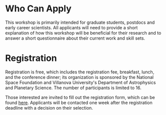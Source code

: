 # Who Can Apply
This workshop is primarily intended for graduate students, postdocs and early career scientists. All applicants will need to provide a short explanation of how this workshop will be beneficial for their research and to answer a short questionnaire about their current work and skill sets.

# Registration
Registration is free, which includes the registration fee, breakfast, lunch, and the conference dinner; its organization is sponsored by the National Space Foundation and Villanova University's Department of Astrophysics and Planetary Science. The number of participants is limited to 16.

Those interested are invited to fill out the registration form, which can be found [here](https://docs.google.com/forms/d/e/1FAIpQLSeSzIgRb1M8VulyXsup1d_ZB5Mvox-MGf2-HP-JuMA5p2kAdg/viewform). Applicants will be contacted one week after the registration deadline with a decision on their selection.
